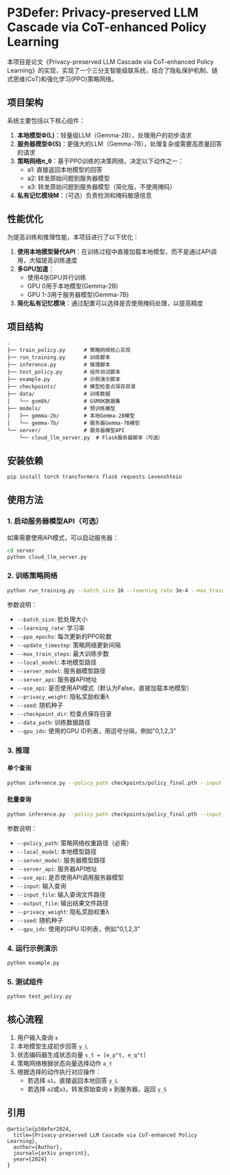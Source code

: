 # P3Defer: Privacy-preserved LLM Cascade via CoT-enhanced Policy Learning

本项目是论文《Privacy-preserved LLM Cascade via CoT-enhanced Policy Learning》的实现，实现了一个三分支智能级联系统，结合了隐私保护机制、链式思维(CoT)和强化学习(PPO)策略网络。

## 项目架构

系统主要包括以下核心组件：

1. **本地模型Φ(L)**：轻量级LLM（Gemma-2B），处理用户的初步请求
2. **服务器模型Φ(S)**：更强大的LLM（Gemma-7B），处理复杂或需要高质量回答的请求
3. **策略网络π_θ**：基于PPO训练的决策网络，决定以下动作之一：
   - a1: 直接返回本地模型的回答
   - a2: 转发原始问题到服务器模型
   - a3: 转发原始问题到服务器模型（简化版，不使用掩码）
4. **私有记忆模块M**：（可选）负责检测和掩码敏感信息

## 性能优化

为提高训练和推理性能，本项目进行了以下优化：

1. **使用本地模型替代API**：在训练过程中直接加载本地模型，而不是通过API调用，大幅提高训练速度
2. **多GPU加速**：
   - 使用4张GPU并行训练
   - GPU 0用于本地模型(Gemma-2B)
   - GPU 1-3用于服务器模型(Gemma-7B)
3. **简化私有记忆模块**：通过配置可以选择是否使用掩码处理，以提高精度

## 项目结构

```
.
├── train_policy.py      # 策略网络核心实现
├── run_training.py      # 训练脚本
├── inference.py         # 推理脚本
├── test_policy.py       # 组件测试脚本
├── example.py           # 示例演示脚本
├── checkpoints/         # 模型检查点保存目录
├── data/                # 训练数据
│   └── gsm8k/           # GSM8K数据集
├── models/              # 预训练模型
│   ├── gemma-2b/        # 本地Gemma-2B模型
│   └── gemma-7b/        # 服务器Gemma-7B模型
└── server/              # 服务器模型API
    └── cloud_llm_server.py  # Flask服务器脚本（可选）
```

## 安装依赖

```bash
pip install torch transformers flask requests Levenshtein
```

## 使用方法

### 1. 启动服务器模型API（可选）

如果需要使用API模式，可以启动服务器：

```bash
cd server
python cloud_llm_server.py
```

### 2. 训练策略网络

```bash
python run_training.py --batch_size 16 --learning_rate 3e-4 --max_train_steps 10000
```

参数说明：
- `--batch_size`: 批处理大小
- `--learning_rate`: 学习率
- `--ppo_epochs`: 每次更新的PPO轮数
- `--update_timestep`: 策略网络更新间隔
- `--max_train_steps`: 最大训练步数
- `--local_model`: 本地模型路径
- `--server_model`: 服务器模型路径
- `--server_api`: 服务器API地址
- `--use_api`: 是否使用API模式（默认为False，直接加载本地模型）
- `--privacy_weight`: 隐私奖励权重λ
- `--seed`: 随机种子
- `--checkpoint_dir`: 检查点保存目录
- `--data_path`: 训练数据路径
- `--gpu_ids`: 使用的GPU ID列表，用逗号分隔，例如"0,1,2,3"

### 3. 推理

#### 单个查询

```bash
python inference.py --policy_path checkpoints/policy_final.pth --input "What is 2+2?"
```

#### 批量查询

```bash
python inference.py --policy_path checkpoints/policy_final.pth --input_file queries.txt --output_file results.jsonl
```

参数说明：
- `--policy_path`: 策略网络权重路径（必需）
- `--local_model`: 本地模型路径
- `--server_model`: 服务器模型路径
- `--server_api`: 服务器API地址
- `--use_api`: 是否使用API调用服务器模型
- `--input`: 输入查询
- `--input_file`: 输入查询文件路径
- `--output_file`: 输出结果文件路径
- `--privacy_weight`: 隐私奖励权重λ
- `--seed`: 随机种子
- `--gpu_ids`: 使用的GPU ID列表，例如"0,1,2,3"

### 4. 运行示例演示

```bash
python example.py
```

### 5. 测试组件

```bash
python test_policy.py
```

## 核心流程

1. 用户输入查询 `x`
2. 本地模型生成初步回答 `y_L`
3. 状态编码器生成状态向量 `s_t = [e_p^t, e_q^t]`
4. 策略网络根据状态向量选择动作 `a_t`
5. 根据选择的动作执行对应操作：
   - 若选择 `a1`，直接返回本地回答 `y_L`
   - 若选择 `a2`或`a3`，转发原始查询 `x` 到服务器，返回 `y_S`

## 引用

```
@article{p3defer2024,
  title={Privacy-preserved LLM Cascade via CoT-enhanced Policy Learning},
  author={Author},
  journal={arXiv preprint},
  year={2024}
}
``` 